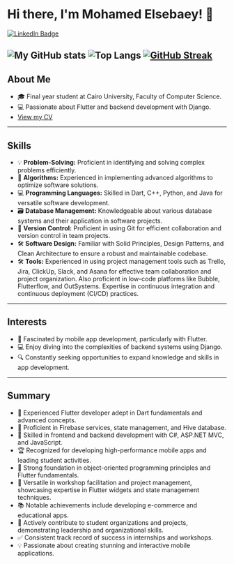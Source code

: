 
# Hi there, I'm Mohamed Elsebaey! 👋   <div id="badges">
  <a href="https://www.linkedin.com/in/mohamed-elsebaey-b43062242/">
    <img src="https://img.shields.io/badge/LinkedIn-blue?style=for-the-badge&logo=linkedin&logoColor=white" alt="LinkedIn Badge"/>
  </a>
</div>

![My GitHub stats](https://github-readme-stats.vercel.app/api?username=muhammedelsepa3y&hide=stars&count_private=true&show_icons=true&&include_all_commits=true)
![Top Langs](https://github-readme-stats.vercel.app/api/top-langs/?username=muhammedelsepa3y&layout=donut)
[![GitHub Streak](https://streak-stats.demolab.com/?user=muhammedelsepa3y&theme=dark)](https://git.io/streak-stats)
---

## About Me
- 🎓 Final year student at Cairo University, Faculty of Computer Science.
- 💻 Passionate about Flutter and backend development with Django.
- [View my CV](https://docs.google.com/document/d/1_trMyVJBwuGp2Ug2LgkeeTSo4KEXMi5zVKI9N8ov_Jo/edit?usp=sharing)

---

## Skills
- 💡 **Problem-Solving:** Proficient in identifying and solving complex problems efficiently.
- 🧠 **Algorithms:** Experienced in implementing advanced algorithms to optimize software solutions.
- 💻 **Programming Languages:** Skilled in Dart, C++, Python, and Java for versatile software development.
- 🗃️ **Database Management:** Knowledgeable about various database systems and their application in software projects.
- 🔄 **Version Control:** Proficient in using Git for efficient collaboration and version control in team projects.
- 🛠️ **Software Design:** Familiar with Solid Principles, Design Patterns, and Clean Architecture to ensure a robust and maintainable codebase.
- 🛠️ **Tools:** Experienced in using project management tools such as Trello, Jira, ClickUp, Slack, and Asana for effective team collaboration and project organization. Also proficient in low-code platforms like Bubble, Flutterflow, and OutSystems. Expertise in continuous integration and continuous deployment (CI/CD) practices.

---

## Interests
- 📱 Fascinated by mobile app development, particularly with Flutter.
- 💻 Enjoy diving into the complexities of backend systems using Django.
- 🔍 Constantly seeking opportunities to expand knowledge and skills in app development.

---

## Summary
- 🚀 Experienced Flutter developer adept in Dart fundamentals and advanced concepts.
- 🔧 Proficient in Firebase services, state management, and Hive database.
- 💼 Skilled in frontend and backend development with C#, ASP.NET MVC, and JavaScript.
- 🏆 Recognized for developing high-performance mobile apps and leading student activities.
- 🧠 Strong foundation in object-oriented programming principles and Flutter fundamentals.
- 🎨 Versatile in workshop facilitation and project management, showcasing expertise in Flutter widgets and state management techniques.
- 📚 Notable achievements include developing e-commerce and educational apps.
- 🤝 Actively contribute to student organizations and projects, demonstrating leadership and organizational skills.
- ✅ Consistent track record of success in internships and workshops.
- 💡 Passionate about creating stunning and interactive mobile applications.







